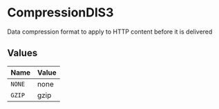 # CompressionDlS3

Data compression format to apply to HTTP content before it is delivered


## Values

| Name   | Value  |
| ------ | ------ |
| `NONE` | none   |
| `GZIP` | gzip   |